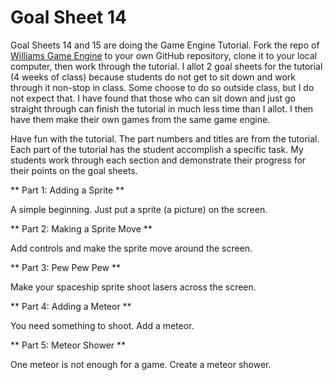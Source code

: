 # Goal Sheet 14

Goal Sheets 14 and 15 are doing the Game Engine Tutorial.  Fork the repo of [Williams Game Engine](https://github.com/MichaelTMiyoshi/WilliamsGameEngineVS2019) to your own GitHub repository, clone it to your local computer, then work through the tutorial.  I allot 2 goal sheets for the tutorial (4 weeks of class) because students do not get to sit down and work through it non-stop in class.  Some choose to do so outside class, but I do not expect that.  I have found that those who can sit down and just go straight through can finish the tutorial in much less time than I allot.  I then have them make their own games from the same game engine.

Have fun with the tutorial.  The part numbers and titles are from the tutorial.  Each part of the tutorial has the student accomplish a specific task.  My students work through each section and demonstrate their progress for their points on the goal sheets.

** Part 1: Adding a Sprite **

A simple beginning.  Just put a sprite (a picture) on the screen.

** Part 2: Making a Sprite Move **

Add controls and make the sprite move around the screen.

** Part 3: Pew Pew Pew **

Make your spaceship sprite shoot lasers across the screen.

** Part 4: Adding a Meteor **

You need something to shoot.  Add a meteor.

** Part 5: Meteor Shower **

One meteor is not enough for a game.  Create a meteor shower.
